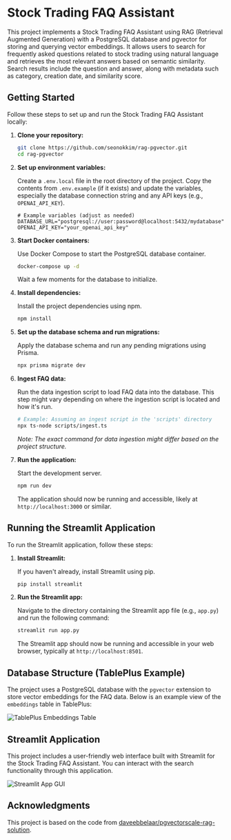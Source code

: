 # Stock Trading FAQ Assistant

This project implements a Stock Trading FAQ Assistant using RAG (Retrieval Augmented Generation) with a PostgreSQL database and pgvector for storing and querying vector embeddings. It allows users to search for frequently asked questions related to stock trading using natural language and retrieves the most relevant answers based on semantic similarity. Search results include the question and answer, along with metadata such as category, creation date, and similarity score.

## Getting Started

Follow these steps to set up and run the Stock Trading FAQ Assistant locally:

1.  **Clone your repository:**

    ```bash
    git clone https://github.com/seonokkim/rag-pgvector.git
    cd rag-pgvector
    ```

2.  **Set up environment variables:**

    Create a `.env.local` file in the root directory of the project. Copy the contents from `.env.example` (if it exists) and update the variables, especially the database connection string and any API keys (e.g., `OPENAI_API_KEY`).

    ```dotenv
    # Example variables (adjust as needed)
    DATABASE_URL="postgresql://user:password@localhost:5432/mydatabase"
    OPENAI_API_KEY="your_openai_api_key"
    ```

3.  **Start Docker containers:**

    Use Docker Compose to start the PostgreSQL database container.

    ```bash
    docker-compose up -d
    ```

    Wait a few moments for the database to initialize.

4.  **Install dependencies:**

    Install the project dependencies using npm.

    ```bash
    npm install
    ```

5.  **Set up the database schema and run migrations:**

    Apply the database schema and run any pending migrations using Prisma.

    ```bash
    npx prisma migrate dev
    ```

6.  **Ingest FAQ data:**

    Run the data ingestion script to load FAQ data into the database. This step might vary depending on where the ingestion script is located and how it's run.

    ```bash
    # Example: Assuming an ingest script in the 'scripts' directory
    npx ts-node scripts/ingest.ts
    ```
    *Note: The exact command for data ingestion might differ based on the project structure.*

7.  **Run the application:**

    Start the development server.

    ```bash
    npm run dev
    ```

    The application should now be running and accessible, likely at `http://localhost:3000` or similar.

## Running the Streamlit Application

To run the Streamlit application, follow these steps:

1.  **Install Streamlit:**

    If you haven't already, install Streamlit using pip.

    ```bash
    pip install streamlit
    ```

2.  **Run the Streamlit app:**

    Navigate to the directory containing the Streamlit app file (e.g., `app.py`) and run the following command:

    ```bash
    streamlit run app.py
    ```

    The Streamlit app should now be running and accessible in your web browser, typically at `http://localhost:8501`.

## Database Structure (TablePlus Example)

The project uses a PostgreSQL database with the `pgvector` extension to store vector embeddings for the FAQ data. Below is an example view of the `embeddings` table in TablePlus:

![TablePlus Embeddings Table](images/tableplus_embeddings.png)

## Streamlit Application

This project includes a user-friendly web interface built with Streamlit for the Stock Trading FAQ Assistant. You can interact with the search functionality through this application.

![Streamlit App GUI](images/streamlit_app_gui.png)

## Acknowledgments

This project is based on the code from [daveebbelaar/pgvectorscale-rag-solution](https://github.com/daveebbelaar/pgvectorscale-rag-solution).
